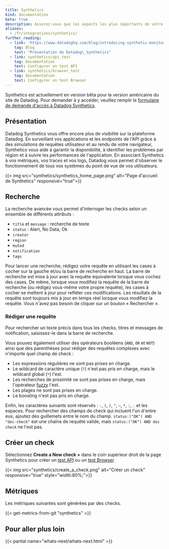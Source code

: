 ```yaml
---
title: Synthetics
kind: documentation
beta: true
description: Assurez-vous que les aspects les plus importants de votre produit fonctionnent correctement à différents endroits du monde.
aliases:
  - /fr/integrations/synthetics/
further_reading:
  - link: 'https://www.datadoghq.com/blog/introducing-synthetic-monitoring/'
    tag: Blog
    text: "Présentation de Datadog\_Synthetics"
  - link: synthetics/api_test
    tag: Documentation
    text: Configurer un test API
  - link: synthetics/browser_test
    tag: Documentation
    text: Configurer un test Browser
---
```

<div class="alert alert-warning">Synthetics est actuellement en version bêta pour la version américaine du site de Datadog. Pour demander à y accéder, veuillez remplir le <a href="https://app.datadoghq.com/synthetics/beta">formulaire de demande d'accès à Datadog Synthetics</a>.</div>

## Présentation

Datadog Synthetics vous offre encore plus de visibilité sur la plateforme Datadog. En surveillant vos applications et les endpoints de l'API grâce à des simulations de requêtes utilisateur et au rendu de votre navigateur, Synthetics vous aide à garantir la disponibilité, à identifier les problèmes par région et à suivre les performances de l'application. En associant Synthetics à vos métriques, vos traces et vos logs, Datadog vous permet d'observer le fonctionnement de tous vos systèmes du point de vue de vos utilisateurs.

{{< img src="synthetics/synthetics_home_page.png" alt="Page d'accueil de Synthetics" responsive="true">}}

## Recherche

La recherche avancée vous permet d'interroger les checks selon un ensemble de différents attributs :

* `title` et `message` : recherche de texte
* `status` : Alert, No Data, Ok
* `creator`
* `region`
* `muted`
* `notification` 
* `tags`

Pour lancer une recherche, rédigez votre requête en utilisant les cases à cocher sur la gauche et/ou la barre de recherche en haut. La barre de recherche est mise à jour avec la requête équivalente lorsque vous cochez des cases. De même, lorsque vous modifiez la requête de la barre de recherche (ou rédigez vous-même votre propre requête), les cases à cocher se mettent à jour pour refléter ces modifications. Les résultats de la requête sont toujours mis à jour en temps réel lorsque vous modifiez la requête. Vous n'avez pas besoin de cliquer sur un bouton « Rechercher ».

### Rédiger une requête

Pour rechercher un texte précis dans tous les checks, titres et messages de notification, saisissez-le dans la barre de recherche.

Vous pouvez également utiliser des opérateurs booléens (`AND`, `OR` et `NOT`) ainsi que des parenthèses pour rédiger des requêtes complexes avec n'importe quel champ de check :

* Les expressions régulières ne sont pas prises en charge.
* Le wildcard de caractère unique (`?`) n'est pas pris en charge, mais le wildcard global (`*`) l'est.
* Les recherches de proximité ne sont pas prises en charge, mais l'opérateur [fuzzy][1] l'est.
* Les plages ne sont pas prises en charge.
* Le boosting n'est pas pris en charge.

Enfin, les caractères suivants sont réservés : `-`, `(`, `)`, `"`, `~`, `*`, `:`, `.` et les espaces. Pour rechercher des champs de check qui incluent l'un d'entre eux, ajoutez des guillemets entre le nom du champ. `status:("OK") AND "doc-check"` est une chaîne de requête valide, mais `status:("OK") AND doc check` ne l'est pas.

## Créer un check

Sélectionnez **Create a New check +** dans le coin supérieur droit de la page Synthetics pour créer un [test API][2] ou un [test Browser][3].

{{< img src="synthetics/create_a_check.png" alt="Créer un check" responsive="true" style="width:80%;">}}

## Métriques

Les métriques suivantes sont générées par des checks.

{{< get-metrics-from-git "synthetics" >}}

## Pour aller plus loin

{{< partial name="whats-next/whats-next.html" >}}

[1]: https://www.elastic.co/guide/en/elasticsearch/reference/2.4/query-dsl-query-string-query.html#_fuzziness
[2]: /fr/synthetics/api_test
[3]: /fr/synthetics/browser_test